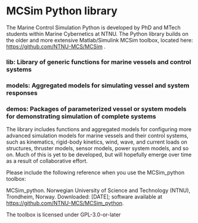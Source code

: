 # MCSim Python library
The Marine Control Simulation Python is developed by PhD and MTech students within Marine Cybernetics  at NTNU. The Python library builds on the older and more extensive Matlab/Simulink MCSim toolbox, located here: https://github.com/NTNU-MCS/MCSim .  

### lib: Library of generic functions for marine vessels and control systems
### models: Aggregated models for simulating vessel and system responses 
### demos: Packages of parameterized vessel or system models for demonstrating simulation of complete systems

The library includes functions and aggregated models for configuring more advanced simulation models for marine vessels and their control systems, such as kinematics, rigid-body kinetics, wind, wave, and current loads on structures, thruster models, sensor models, power system models, and so on. Much of this is yet to be developed, but will hopefully emerge over time as a result of collaborative effort.

Please include the following reference when you use the MCSim_python toolbox: 

MCSim_python. Norwegian University of Science and Technology (NTNU), Trondheim, Norway. Downloaded: [DATE]; software available at https://github.com/NTNU-MCS/MCSim_python.

The toolbox is licensed under GPL-3.0-or-later
